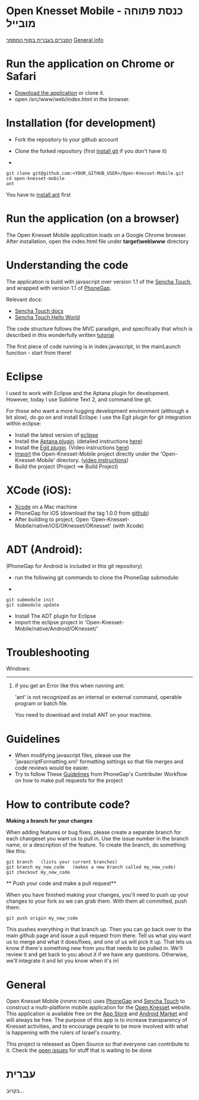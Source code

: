 Open Knesset Mobile - כנסת פתוחה מובייל
========
[הסברים בעברית בסוף המסמך](#%D7%A2%D7%91%D7%A8%D7%99%D7%AA)
[General info](#general)

Run the application on Chrome or Safari
========

 - [Download the application](https://github.com/gardenofwine/Open-Knesset-Mobile/archive/master.zip) or clone it.
 - open /src/www/web/index.html in the browser.

Installation (for development)
========

- Fork the repository to your github account
- Clone the forked repository (first [install git](http://help.github.com/win-set-up-git/) if you don't have it)

-

    git clone git@github.com:<YOUR_GITHUB_USER>/Open-Knesset-Mobile.git
    cd open-knesset-mobile
    ant

You have to [install ant](http://ant.apache.org/manual/install.html) first

Run the application (on a browser)
========

The Open Knesset Mobile application loads on a Google Chrome browser. After installation, open the index.html file under **target\web\www** directory


Understanding the code
========

The application is build with javascript over version 1.1 of the  [Sencha Touch](http://www.sencha.com/products/touch/), and wrapped with version 1.1 of [PhoneGap](http://phonegap.com/).

Relevant docs:

- [Sencha Touch docs](http://docs.sencha.com/touch/1-1/)
- [Sencha Touch Hello World](http://www.sencha.com/learn/hello-world/)

The code structure follows the MVC paradigm, and specifically that which is described in this wonderfully written [tutorial](http://www.onlinesolutionsdevelopment.com/blog/mobile-development/creating-a-sencha-touch-mvc-application-from-scratch-part-1/)

The first piece of code running is in index.javascript, in the mainLaunch function - start from there!


Eclipse
========

I used to work with Eclipse and the Aptana plugin for development. However, today I use Sublime Text 2, and command line git.

For those who want a more hugging development environment (although a bit slow), do go on and install Eclispe:
I use the Egit plugin for git integration within eclipse:

- Install the latest version of [eclipse](http://www.eclipse.org/downloads/?osType=win32)
- Install the [Aptana plugin](http://update1.aptana.org/studio/3.2/024747/index.html). (detailed instructions [here](http://www.aptana.com/docs/index.php/Plugging_Aptana_into_an_existing_Eclipse_configuration#Eclipse_3.2.2C_3.3_Instructions))
- Install the [Egit plugin](http://www.eclipse.org/egit/). (Video instructions [here](http://www.youtube.com/watch?v=I7fbCE5nWPU))
- [Import](http://help.eclipse.org/helios/index.jsp?topic=%2Forg.eclipse.platform.doc.user%2Ftasks%2Ftasks-importproject.htm) the Open-Knesset-Mobile project directly under the 'Open-Knesset-Mobile' directory. ([video instructions](http://www.youtube.com/watch?v=IkYngHQTx7Y))
- Build the project (Project ==> Build Project)

XCode (iOS):
=========

- [Xcode](https://developer.apple.com/xcode/index.php) on a Mac machine
- PhoneGap for iOS (download the tag 1.0.0 from [github](https://github.com/callback/phonegap/zipball/1.0.0))
- After building to project, Open 'Open-Knesset-Mobile/native/iOS/OKnesset/OKnesset' (with Xcode)

ADT (Android):
========

(PhoneGap for Android is included in this git repository)

- run the following git commands to clone the PhoneGap submodule:

-

    git submodule init
    git submodule update

- Install The ADT plugin for Eclipse
- import the eclipse project in 'Open-Knesset-Mobile/native/Android/OKnesset/'


Troubleshooting
========

Windows:

--------

1) if you get an Error like this when running ant:

    'ant' is not recognized as an internal or external command,
    operable program or batch file.

   You need to download and install ANT on your machine.

Guidelines
========

- When modifying javascript files, please use the 'javascriptFormatting.xml' formatting settings so that file merges and code reviews would be easier.
- Try to follow These [Guidelines](http://wiki.phonegap.com/w/page/28618504/Git%3A%20Contributor%20Workflow) from PhoneGap's Contributer Workflow on how to make pull requests for the project

How to contribute code?
========
**Making a branch for your changes**

When adding features or bug fixes, please create a separate branch for each changeset you want us to pull in. Use the issue number in the branch name, or a description of the feature. To create the branch, do something like this:

	git branch   (lists your current branches)
	git branch my_new_code   (makes a new branch called my_new_code)
	git checkout my_new_code

** Push your code and make a pull request**

When you have finished making your changes, you'll need to push up your changes to your fork so we can grab them. With them all committed, push them:

	git push origin my_new_code

This pushes everything in that branch up. Then you can go back over to the main github page and issue a pull request from there.  Tell us what you want us to merge and what it does/fixes, and one of us will pick it up.
That lets us know if there's something new from you that needs to be pulled in. We'll review it and get back to you about it if we have any questions. Otherwise, we'll integrate it and let you know when it's in!

General
========
Open Knesset Mobile (כנסת פתוחה) uses [PhoneGap](http://www.phonegap.com) and [Sencha Touch](http://www.sencha.com/products/touch/) to construct a multi-platform mobile application for the [Open Knesset](http://www.oknesset.rog) website.
This application is available free on the [App Store](http://itunes.apple.com/us/app/id475096101) and [Android Market](https://market.android.com/details?id=org.oknesset) and will always be free.
The purpose of this app is to increase transparency of Knesset activities, and to encourage people to be more involved with what is happening with the rulers of Israel's country.

This project is released as Open Source so that everyone can contribute to it.
Check the [open issues](https://github.com/gardenofwine/Open-Knesset-Mobile/issues) for stuff that is waiting to be done

עברית
=======
בקרוב...
